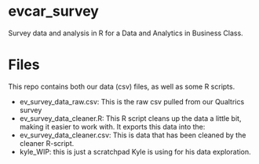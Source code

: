 # evcar_survey
Survey data and analysis in R for a Data and Analytics in Business Class.

# Files
This repo contains both our data (csv) files, as well as some R scripts.
* ev_survey_data_raw.csv: This is the raw csv pulled from our Qualtrics survey
* ev_survey_data_cleaner.R: This R script cleans up the data a little bit, making it easier to work with. It exports this data into the:
* ev_survey_data_cleaner.csv: This is data that has been cleaned by the cleaner R-script.
* kyle_WIP: this is just a scratchpad Kyle is using for his data exploration.
